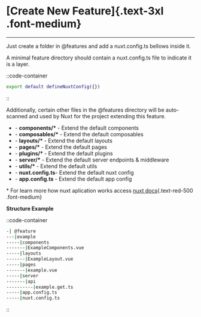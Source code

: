 <div class="space-y-4">

# [Create New Feature]{.text-3xl .font-medium}

---

Just create a folder in @features and add a nuxt.config.ts bellows inside it.

A minimal feature directory should contain a nuxt.config.ts file to indicate it is a layer.

::code-container

```bash
export default defineNuxtConfig({})
```

::

Additionally, certain other files in the @features directory will be auto-scanned and used by Nuxt for the project extending this feature.

- \- **components/\*** - Extend the default components
- \- **composables/\*** - Extend the default composables
- \- **layouts/\*** - Extend the default layouts
- \- **pages/\*** - Extend the default pages
- \- **plugins/\*** - Extend the default plugins
- \- **server/\*** - Extend the default server endpoints & middleware
- \- **utils/\*** - Extend the default utils
- \- **nuxt.config.ts**- Extend the default nuxt config
- \- **app.config.ts** - Extend the default app config

\* For learn more how nuxt aplication works access [nuxt docs](https://nuxt.com/docs/getting-started/introduction){.text-red-500 .font-medium}

**Structure Example**

::code-container

```bash
-| @feature
---|example
-----|components
-------|ExampleComponents.vue
-----|layouts
-------|ExampleLayout.vue
-----|pages
-------|example.vue
-----|server
-------|api
----------|example.get.ts
-----|app.config.ts
-----|nuxt.config.ts

```

::

</div>
